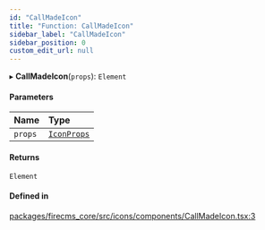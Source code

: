 ```yaml
---
id: "CallMadeIcon"
title: "Function: CallMadeIcon"
sidebar_label: "CallMadeIcon"
sidebar_position: 0
custom_edit_url: null
---
```


▸ **CallMadeIcon**(`props`): `Element`

#### Parameters

| Name | Type |
| :------ | :------ |
| `props` | [`IconProps`](../types/IconProps.md) |

#### Returns

`Element`

#### Defined in

[packages/firecms_core/src/icons/components/CallMadeIcon.tsx:3](https://github.com/FireCMSco/firecms/blob/d45f3739/packages/firecms_core/src/icons/components/CallMadeIcon.tsx#L3)
